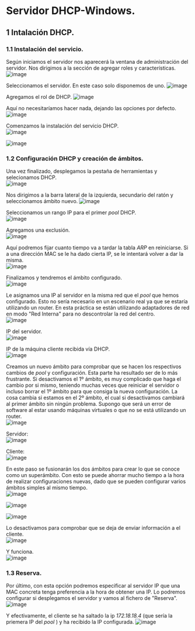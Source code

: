 # Servidor DHCP-Windows.
## 1 Intalación DHCP.
### 1.1 Instalación del servicio.
Según iniciamos el servidor nos aparecerá la ventana de administración del servidor. Nos dirigimos a la sección de agregar roles y características.  
![image](./img/001.png)  

Seleccionamos el servidor. En este caso solo disponemos de uno.
![image](./img/002.png)   

Agregamos el rol de DHCP.
![image](./img/003.png)  

Aquí no necesitaríamos hacer nada, dejando las opciones por defecto.   
![image](./img/004.png)  

Comenzamos la instalación del servicio DHCP.   
![image](./img/005.png)  

![image](./img/006.png)  

### 1.2 Configuración DHCP y creación de ámbitos.
Una vez finalizado, desplegamos la pestaña de herramientas y selecionamos DHCP.    
![image](./img/007.png)    

Nos dirigimos a la barra lateral de la izquierda, secundario del ratón y seleccionamos ámbito nuevo.
![image](./img/008.png)  

Seleccionamos un rango IP para el primer *pool* DHCP.  
![image](./img/009.png)  

Agregamos una exclusión.  
![image](./img/010.png)  

Aquí podremos fijar cuanto tiempo va a tardar la tabla *ARP* en reiniciarse. Si a una dirección MAC se le ha dado cierta IP, se le intentará volver a dar la misma.   
![image](./img/011.png)  

Finalizamos y tendremos el ámbito configurado.  
![image](./img/012.png)  

Le asignamos una IP al servidor en la misma red que el *pool* que hemos configurado. Esto no sería necesario en un escenario real ya que se estaría utilizando un router. En esta práctica se están utilizando adaptadores de red en modo "Red Interna" para no descontrolar la red del centro.  
![image](./img/013.png)  

IP del servidor.  
![image](./img/014.png)

IP de la máquina cliente recibida vía DHCP.  
![image](./img/015.png)  

Creamos un nuevo ámbito para comprobar que se hacen los respectivos cambios de *pool* y configuración.
Esta parte ha resultado ser de lo más frustrante. Si desactivamos el 1º ámbito, es muy complicado que haga el cambio
por si mismo, teniendo muchas veces que reiniciar el servidor o incluso borrar el 1º ámbito para que consiga la nueva configuración.
La cosa cambia si estamos en el 2º ámbito, el cual si desactivamos cambiará al primer ámbito sin ningún problema. Supongo que será un error de software al estar usando máquinas virtuales o que no se está utilizando un router.  
![image](./img/023.png)  

Servidor:    
![image](./img/024.png)  

Cliente:    
![image](./img/025.png)  

En este paso se fusionarán los dos ámbitos para crear lo que se conoce como un superámbito. Con esto se puede ahorrar mucho tiempo a la hora de realizar configuraciones nuevas, dado que se pueden configurar varios ámbitos simples al mismo tiempo.  
![image](./img/016.png)  

![image](./img/017.png)    

![image](./img/018.png)  

Lo desactivamos para comprobar que se deja de enviar información a el cliente.  
![image](./img/019.png)

Y funciona.  
![image](./img/020.png)
### 1.3 Reserva.
Por último, con esta opción podremos especificar al servidor IP que una MAC concreta tenga preferencia a la hora de obtener una IP. Lo podremos configurar si desplegamos el servidor y vamos al fichero de "Reserva".
![image](./img/021.png)  

Y efectivamente, el cliente se ha saltado la ip *172.18.18.4*    (que sería la priemera IP del *pool* )  y ha recibido la IP configurada.
![image](./img/022.png)  
